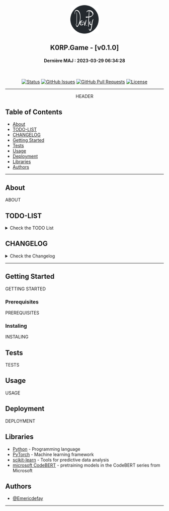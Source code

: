 
<div align="center">
<a href="" rel="noopener">
<img alt="K0RP.Game logo" height="90px" src="./com/logo.png"/></a>
</div>
<h2 align="center">K0RP.Game - [v0.1.0]</h2>
<h4 align="center">Dernière MAJ : 2023-03-29 06:34:28</h4>
<br/>
<div align="center">

[![Status](https://img.shields.io/badge/status-active-success.svg)]()
[![GitHub Issues](https://img.shields.io/github/issues/Emericdefay/k0rp-game.svg)](https://github.com/Emericdefay/k0rp-game/issues)
[![GitHub Pull Requests](https://img.shields.io/github/issues-pr/Emericdefay/k0rp-game.svg)](https://github.com/Emericdefay/k0rp-game/pulls)
[![License](https://img.shields.io/badge/license-MIT-blue.svg)](/LICENSE)

</div>

---

<p align="center"> HEADER
    <br/>
</p>
<h2>Table of Contents</h2>

- [About](#about)
- [TODO-LIST](#todo-list)
- [CHANGELOG](#changelog)
- [Getting Started](#getting-started)
- [Tests](#tests)
- [Usage](#usage)
- [Deployment](#deployment)
- [Libraries](#libraries)
- [Authors](#authors)

---

## About


ABOUT

## TODO-LIST

<details>
<summary>Check the TODO List</summary>

- [ ] Part 1
  - [ ] piece A
- [ ] Part 2
  - [ ] piece A
</details>

## CHANGELOG

<details>
<summary>Check the Changelog</summary>

## [Unreleased]

- 

<lastchange>

## [0.1.0] - 2023-03-28

### Added

- 

### Changed

- 

### Depreciated

### Removed

### Repaired

### Secured


</lastchange>
<!-- Versions -->
[unreleased]: https://github.com/Emericdefay/k0rp-game/compare/0.2.0...HEAD
[0.2.0]: https://github.com/Emericdefay/k0rp-game/compare/0.1.0...0.2.0
[0.1.0]: https://github.com/Emericdefay/k0rp-game/releases/tag/0.1.0
</details>

---

## Getting Started


GETTING STARTED

### Prerequisites

PREREQUISITES

### Instaling

INSTALING

## Tests


TESTS


## Usage


USAGE


## Deployment


DEPLOYMENT

## Libraries


- [Python](https://www.python.org/) - Programming language
- [PyTorch](https://pytorch.org/) - Machine learning framework
- [scikit-learn](https://scikit-learn.org/stable/) - Tools for predictive data analysis
- [microsoft CodeBERT](https://github.com/microsoft/CodeBERT) - pretraining models in the CodeBERT series from Microsoft

## Authors



- [@Emericdefay](https://github.com/Emericdefay)



---
